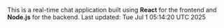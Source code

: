 This is a real-time chat application built using **React** for the frontend and **Node.js** for the backend.
Last updated: Tue Jul  1 05:14:20 UTC 2025
